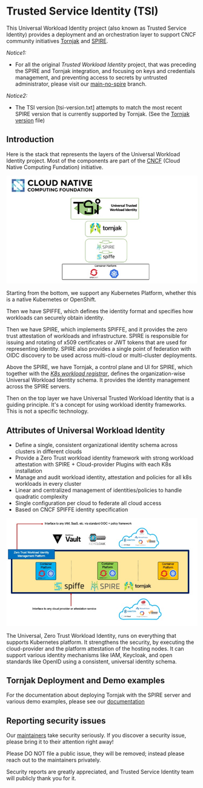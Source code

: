 # Trusted Service Identity (TSI)

This Universal Workload Identity project
(also known as Trusted Service Identity)
provides a deployment and an orchestration layer to support
CNCF community initiatives
[Tornjak](https://github.com/spiffe/tornjak)
and [SPIRE](https://github.com/spiffe/spire).

*Notice1:*
* For all the original *Trusted Workload Identity* project,
that was preceding the SPIRE and Tornjak integration,
and focusing on keys and credentials management, and preventing
access to secrets by untrusted administrator,
please visit our [main-no-spire](../../tree/main-no-spire/) branch.

*Notice2:*
* The TSI version [tsi-version.txt] attempts to match the most
recent SPIRE version that is currently supported by Tornjak.
(See the
[Tornjak version](https://github.com/spiffe/tornjak/blob/main/SPIRE_BUILD_VERSIONS)
file)

## Introduction
Here is the stack that represents the layers of
the Universal Workload Identity project.
Most of the components are part of the [CNCF](https://www.cncf.io/)
(Cloud Native Computing Fundation) initiative.

![technology-stack](docs/imgs/CNCF.stack.jpg)

Starting from the bottom, we support any Kubernetes Platform, whether this is
a native Kubernetes or OpenShift.

Then we have SPIFFE, which defines the identity format and specifies how
workloads can securely obtain identity.

Then we have SPIRE, which implements SPIFFE,
and it provides the zero trust attestation of workloads and infrastructure.
SPIRE is responsible for issuing and rotating of x509 certificates or
JWT tokens that are used for representing identity.
SPIRE also provides a single point of federation with OIDC discovery
to be used across multi-cloud or multi-cluster deployments.

Above the SPIRE, we have Tornjak, a control plane and UI for SPIRE,
which together with the
[*K8s workload registrar*](https://github.com/spiffe/spire/blob/main/support/k8s/k8s-workload-registrar/README.md),
defines the organization-wise Universal Workload Identity schema.
It provides the identity management across the SPIRE servers.

Then on the top layer we have Universal Trusted Workload Identity that is a
guiding principle. It's a concept for using workload identity frameworks.
This is not a specific technology.

## Attributes of Universal Workload Identity
* Define a single, consistent organizational identity schema across clusters in different clouds
* Provide a Zero Trust workload identity framework with strong workload attestation with SPIRE + Cloud-provider Plugins with each K8s installation
* Manage and audit workload identity, attestation and policies for all k8s workloads in every cluster
* Linear and centralized management of identities/policies to handle quadratic complexity
* Single configuration per cloud to federate all cloud access
* Based on CNCF SPIFFE identity specification

![multi-cloud](docs/imgs/Multi-cloud.jpg)

The Universal, Zero Trust Workload Identity, runs on everything that
supports Kubernetes platform.
It strengthens the security, by executing the cloud-provider and the platform attestation of the hosting nodes.
It can support various identity mechanisms like IAM, Keycloak, and
open standards like OpenID using a consistent, universal identity schema.

## Tornjak Deployment and Demo examples
For the documentation about deploying Tornjak
with the SPIRE server
and various demo examples, please see our [documentation](./docs/README.md)

## Reporting security issues

Our [maintainers](./MAINTAINERS.md) take security seriously. If you discover a security
issue, please bring it to their attention right away!

Please DO NOT file a public issue, they will be removed; instead please reach out
to the maintainers privately.

Security reports are greatly appreciated, and Trusted Service Identity team will
publicly thank you for it.
